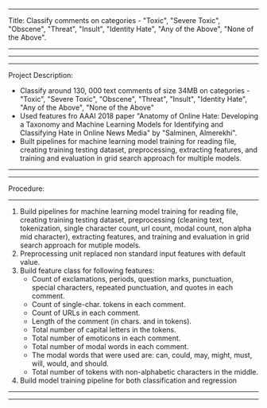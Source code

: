 ********************************************************************************************************************************************************************************************************************************************************************************
Title: Classify comments on categories - "Toxic", "Severe Toxic", "Obscene", "Threat", "Insult", "Identity Hate", "Any of the Above", "None of the Above".
****************************************************************************************************************************************
****************************************************************************************************************************************
****************************************************************************************************************************************
Project Description:
- Classify around 130, 000 text comments of size 34MB on categories - "Toxic", "Severe Toxic", "Obscene", "Threat", "Insult", "Identity Hate", "Any of the Above", "None of the Above"
- Used features fro AAAI 2018 paper "Anatomy of Online Hate: Developing a Taxonomy and Machine Learning Models for Identifying and Classifying Hate in Online News Media" by "Salminen, Almerekhi". 
- Built pipelines for machine learning model training for reading file, creating training testing dataset, preprocessing, extracting features, and training and evaluation in grid search approach for multiple models.
****************************************************************************************************************************************
****************************************************************************************************************************************
Procedure:
****************************************************************************************************************************************
1. Build pipelines for machine learning model training for reading file, creating training testing dataset, preprocessing 
   (cleaning text, tokenization, single character count, url count, modal count, non alpha mid character), 
   extracting features, and training and evaluation in grid search approach for mutiple models.
2. Preprocessing unit replaced non standard input features with default value.
3. Build feature class for following features: 
    - Count of exclamations, periods, question marks, punctuation, special characters, repeated punctuation, and quotes 
      in each comment.
    - Count of single-char. tokens in each comment.
    - Count of URLs in each comment.
    - Length of the comment (in chars. and in tokens).
    - Total number of capital letters in the tokens.
    - Total number of emoticons in each comment.
    - Total number of modal words in each comment.
    - The modal words that were used are: can, could, may, might, must, will, would, and should.
    - Total number of tokens with non-alphabetic characters in the middle.
4. Build model training pipeline for both classification and regression
****************************************************************************************************************************************
****************************************************************************************************************************************
